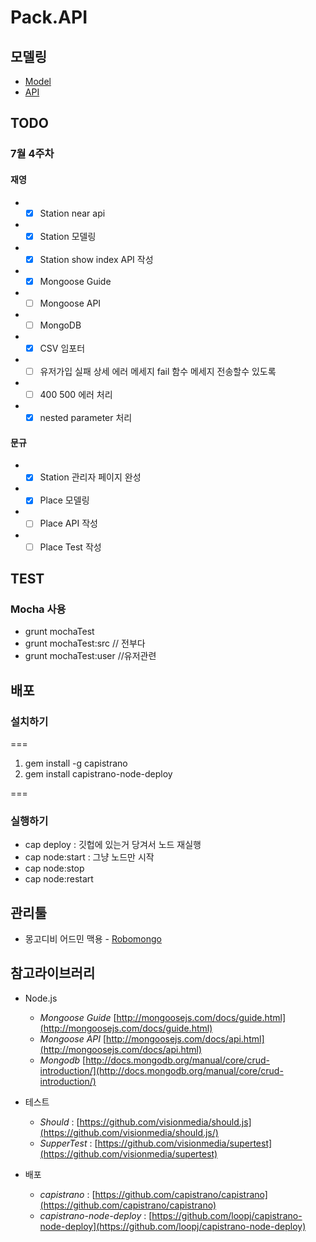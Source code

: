 # Pack.API
## 모델링
* [Model](https://github.com/Nexters/Pack.API/wiki/Modeling)
* [API](https://github.com/Nexters/Pack.API/wiki/API)

## TODO
### 7월 4주차
#### 재영
* - [x] Station near api
* - [x] Station 모델링
* - [x] Station show index API 작성
* - [x] Mongoose Guide
* - [ ] Mongoose API
* - [ ] MongoDB
* - [x] CSV 임포터
* - [ ] 유저가입 실패 상세 에러 메세지 fail 함수 메세지 전송할수 있도록
* - [ ] 400 500 에러 처리
* - [x] nested parameter 처리

#### 문규

* - [x] Station 관리자 페이지 완성
* - [x] Place 모델링
* - [ ] Place API 작성
* - [ ] Place Test 작성

## TEST
### Mocha 사용
  - grunt mochaTest
  - grunt mochaTest:src // 전부다
  - grunt mochaTest:user //유저관련


## 배포
### 설치하기
===

1. gem install -g capistrano
2. gem install capistrano-node-deploy

===
### 실행하기
* cap deploy : 깃헙에 있는거 당겨서 노드 재실행
* cap node:start : 그냥 노드만 시작
* cap node:stop
* cap node:restart

## 관리툴
* 몽고디비 어드민 맥용 - [Robomongo](http://robomongo.org )



## 참고라이브러리
- Node.js
	- *Mongoose Guide* [http://mongoosejs.com/docs/guide.html](http://mongoosejs.com/docs/guide.html)
	- *Mongoose API* [http://mongoosejs.com/docs/api.html](http://mongoosejs.com/docs/api.html)
	- *Mongodb* [http://docs.mongodb.org/manual/core/crud-introduction/](http://docs.mongodb.org/manual/core/crud-introduction/)

- 테스트
	- *Should* : [https://github.com/visionmedia/should.js](https://github.com/visionmedia/should.js/)
 	- *SupperTest* : [https://github.com/visionmedia/supertest](https://github.com/visionmedia/supertest)

- 배포
	- *capistrano* : [https://github.com/capistrano/capistrano](https://github.com/capistrano/capistrano)
	- *capistrano-node-deploy* : [https://github.com/loopj/capistrano-node-deploy](https://github.com/loopj/capistrano-node-deploy)

